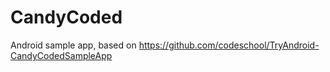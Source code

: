 # CandyCoded
Android sample app, based on https://github.com/codeschool/TryAndroid-CandyCodedSampleApp
